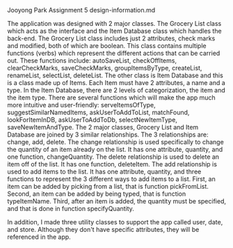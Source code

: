 Jooyong Park
Assignment 5
design-information.md

The application was designed with 2 major classes. The Grocery List class which acts as the interface and the Item Database class which handles the back-end.
The Grocery List class includes just 2 attributes, check marks and modified, both of which are boolean. This class contains multiple functions (verbs) which represent the different actions that can be carried out.
These functions include: autoSaveList, checkOffItems, clearCheckMarks, saveCheckMarks, groupItemsByType, createList, renameList, selectList, deleteList.
The other class is Item Database and this is a class made up of Items. Each Item must have 2 attributes, a name and a type. 
In the Item Database, there are 2 levels of categorization, the item and the item type. 
There are several functions which will make the app much more intuitive and user-friendly: serveItemsOfType, suggestSimilarNamedItems, askUserToAddToList, matchFound, lookForItemInDB, askUserToAddToDb, selectNewItemType, saveNewItemAndType.
The 2 major classes, Grocery List and Item Database are joined by 3 similar relationships. The 3 relationships are: change, add, delete.
The change relationship is used specifically to change the quantity of an item already on the list. It has one attribute, quantity, and one function, changeQuantity.
The delete relationship is used to delete an item off of the list. It has one function, deleteItem.
The add relationship is used to add items to the list. It has one attribute, quantity, and three functions to represent the 3 different ways to add items to a list. 
First, an item can be added by picking from a list, that is function pickFromList.
Second, an item can be added by being typed, that is function typeItemName.
Third, after an item is added, the quantity must be specified, and that is done in function specifyQuantity.

In addition, I made three utility classes to support the app called user, date, and store. Although they don't have specific attributes, they will be referenced in the app.

